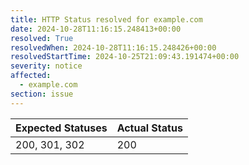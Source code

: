 ```yaml
---
title: HTTP Status resolved for example.com
date: 2024-10-28T11:16:15.248413+00:00
resolved: True
resolvedWhen: 2024-10-28T11:16:15.248426+00:00
resolvedStartTime: 2024-10-25T21:09:43.191474+00:00
severity: notice
affected:
  - example.com
section: issue
---
```


| Expected Statuses | Actual Status  |
|-------------------|----------------|
| 200, 301, 302 | 200 |
